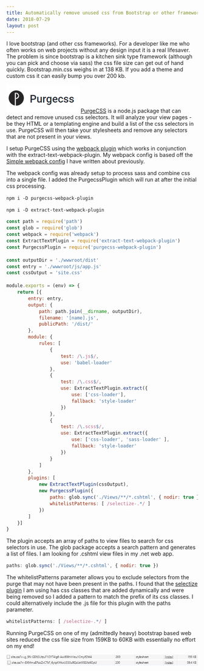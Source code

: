```yaml
---
title: Automatically remove unused css from Bootstrap or other frameworks
date: 2018-07-29
layout: post
---
```


I love bootstrap (and other css frameworks). For a developer like me who often works on web projects without any design input it is a real lifesaver.
The problem is since bootstrap is a kitchen sink type framework (although you can pick and choose via sass) the css file size can get out of hand quickly. 
Bootstrap.min.css weighs in at 138 KB. If you add a theme and custom css it can easily bump you over 200 kb.

[![PurgeCSS](/img/posts/purgecss.png)](https://www.purgecss.com/) 
[PurgeCSS](https://www.purgecss.com/) is a node.js package that can detect and remove unused css selectors. It will analyze your view pages - be they HTML 
or a templating engine and build a list of the css selectors in use. PurgeCSS will then take your stylesheets and remove any selectors that are not 
present in your views.

I setup PurgeCSS using the [webpack plugin](https://www.purgecss.com/with-webpack) which works in conjunction with the extract-text-webpack-plugin. My webpack config 
is based off the [Simple webpack config](https://lukencode.com/2018/04/14/simple-webpack-config-to-build-javascript-sass-and-css-using-npm-and-aspnet-core/) I have written about previously.

The webpack config was already setup to process sass and combine css into a single file. I added the PurgecssPlugin which will run at after the initial css processing.

`npm i -D purgecss-webpack-plugin`

`npm i -D extract-text-webpack-plugin`

```javascript
const path = require('path')
const glob = require('glob')
const webpack = require('webpack')
const ExtractTextPlugin = require('extract-text-webpack-plugin')
const PurgecssPlugin = require('purgecss-webpack-plugin')

const outputDir = './wwwroot/dist'
const entry = './wwwroot/js/app.js'
const cssOutput = 'site.css'

module.exports = (env) => {    
    return [{
        entry: entry,
        output: {
            path: path.join(__dirname, outputDir),
            filename: '[name].js',
            publicPath: '/dist/'
        },
        module: {
            rules: [
                {
                    test: /\.js$/,
                    use: 'babel-loader'
                },
                {
                    test: /\.css$/,
                    use: ExtractTextPlugin.extract({
                        use: ['css-loader'],
                        fallback: 'style-loader'
                    })
                },
                {
                    test: /\.scss$/,
                    use: ExtractTextPlugin.extract({
                        use: ['css-loader', 'sass-loader' ],
                        fallback: 'style-loader'
                    })
                }
            ]
        },
        plugins: [
            new ExtractTextPlugin(cssOutput),
            new PurgecssPlugin({
                paths: glob.sync('./Views/**/*.cshtml', { nodir: true }),
                whitelistPatterns: [ /selectize-.*/ ]
            })
        ]
    }]
}
```

The plugin accepts an array of paths to view files to search for css selectors in use. The glob package accepts a search pattern 
and generates a list of files. I am looking for .cshtml view files in my .net web app.

```javascript
paths: glob.sync('./Views/**/*.cshtml', { nodir: true })
```

The whitelistPatterns parameter allows you to exclude selectors from the purge that may not have been present in the paths. 
I found that the [selectize plugin](https://selectize.github.io/selectize.js/) I am using has css classes that are added dynamically and were being removed 
so I added a pattern to match the prefix of its css classes. I could alternatively include the .js file for this plugin with the paths parameter.

```javascript
whitelistPatterns: [ /selectize-.*/ ]
```

Running PurgeCSS on one of my (admittedly heavy) bootstrap based web sites reduced the css file size from 159KB to 60KB with essentially no effort on my end!

![PurgeCSS](/img/posts/purgecss-results.png)